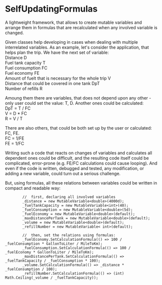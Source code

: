 # SelfUpdatingFormulas
A lightweight framework, that allows to create mutable variables and arrange them in formulas that are recalculated when any involved variable is changed.

Given classes help developing in cases when dealing with multiple interrelated variables.
As an example, let's consider the application, that helps plan the trip.
	We have the next set of variable:<br />
Distance D<br />
Fuel tank capacity T<br />
Fuel consumption FC<br />
Fuel economy FE<br />
Amount of fuelt that is necessary for the whole trip V<br />
Distance that could be covered in one tank DpT<br />
Number of refills R<br />

Amoung them there are variables, that does not depend upon any other - only user could set the value: T, D.
Another ones could be calculated:<br />
DpT = T / FC<br />
V = D * FC<br />
R = V / T<br />

There are also others, that could be both set up by the user or calculated: FC, FE.<br />
FC = 1/FE<br />
FE = 1/FC<br />

Writing such a code that reacts on changes of variables and calculates all dependent ones could be difficult, and the resulting code itself could be complicated, error-prone (e.g. FE/FC calculations could cause looping). And even if the code is written, debugged and tested, any modification, or adding a new variable, could turn out a serious challenge.

But, using formulas, all these relations between variables could be written in compact and readable way:

			//  first, declaring all involved variables
            _distance = new MutableVariable<double>(4000d);
            _fuelTankCapacity = new MutableVariable<int>(40);
            _fuelConsumption = new MutableVariable<double>(5d);
            _fuelEconomy = new MutableVariable<double>(default);
            _maxDistancePerTank = new MutableVariable<double>(default);
            _volume = new MutableVariable<double>(default);
            _refillNumber = new MutableVariable< int>(default);

            //  then, set the relations using formulas:
            _fuelEconomy.SetCalculationFormula(() => 100 / _fuelConsumption * GallonToLiter / MileToKm);
            _fuelConsumption.SetCalculationFormula(() => 100 / _fuelEconomy * GallonToLiter / MileToKm);
            _maxDistancePerTank.SetCalculationFormula(() => _fuelTankCapacity / _fuelConsumption * 100);
            _volume.SetCalculationFormula(() => _distance * _fuelConsumption / 100);
            _refillNumber.SetCalculationFormula(() => (int) Math.Ceiling(_volume / _fuelTankCapacity));
